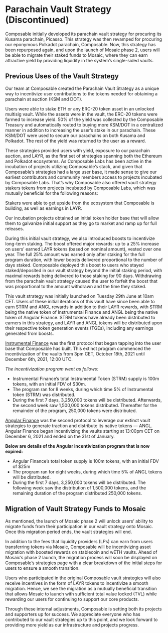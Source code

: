 # Parachain Vault Strategy (Discontinued)

Composable initially developed its parachain vault strategy for procuring its Kusama parachain, Picasso. 
This strategy was then revamped for procuring our eponymous Polkadot parachain, Composable. Now, this strategy has been
repurposed again, and upon the launch of Mosaic phase 2, users will be able to migrate their staked funds to Mosaic, 
where they can earn attractive yield by providing liquidity in the system’s single-sided vaults.


## Previous Uses of the Vault Strategy

Our team at Composable created the Parachain Vault Strategy as a unique way to incentivize user contributions to the 
tokens needed for obtaining a parachain at auction (KSM and DOT). 

Users were able to stake ETH or any ERC-20 token asset in an unlocked multisig vault. 
While the assets were in the vault, the ERC-20 tokens were farmed to increase yield. 50% of the yield was collected by 
the Composable Treasury and automatically routed to buying more KSM/DOT in a centralized manner in addition to 
increasing the user’s stake in our parachain. These KSM/DOT were used to secure our parachains on both Kusama and 
Polkadot. The rest of the yield was returned to the user as a reward. 

These strategies provided users with yield, exposure to our parachain auction, and LAYR, as the first set of strategies 
spanning both the Ethereum and Polkadot ecosystems. As Composable Labs has been active in the incubation of projects 
utilizing Composable’s stack, and given that Composable’s strategies had a large user base, it made sense to give our 
earliest contributors and community members access to projects incubated by Composable Labs. That’s why Composable also 
offered vault strategy stakers tokens from projects incubated by Composable Labs, which was mutually beneficial for the 
following reasons:

Stakers were able to get upside from the ecosystem that Composable is building, as well as earnings in LAYR.

Our incubation projects obtained an initial token holder base that will allow them to galvanize initial support as they 
go to market and ramp up for full releases.

During this initial vault strategy, we also introduced boosts to incentivize long-term staking. The boost offered major 
rewards: up to a 25% increase on users’ earned LAYR tokens (based on nominal amount), vested over one year. 
The full 25% amount was earned only after staking for the full program duration, with lower boosts delivered 
proportional to the number of days staked. Composable deployed this boost to users who stayed staked/deposited in our 
vault strategy beyond the initial staking period, with maximal rewards being delivered to those staking for 90 days. 
Withdrawing from the parachain vault strategy caused the user to forfeit the boost that was proportional to the amount 
withdrawn and the time they staked. 

This vault strategy was initially launched on Tuesday 29th June at 10am CET. Users of these initial iterations of this 
vault have since been able to earn STRM and ANGL rewards in addition to their LAYR rewards, with STRM being the native 
token of Instrumental Finance and ANGL being the native token of Angular Finance. STRM tokens have already been 
distributed to earners in this strategy, and LAYR and ANGL tokens will be distributed upon their respective token 
generation events (TGEs), including any earnings generated from boosts.

[Instrumental Finance](https://instrumental.finance) was the first protocol that began tapping into the user base that 
Composable has built. This extinct program commenced the incentivization of the vaults from 3pm CET, October 18th, 
2021 until December 6th, 2021, 12:00 UTC.

_The incentivization program went as follows:_



* Instrumental Finance’s total Instrumental Token (STRM) supply is 100m tokens, with an initial FDV of $30m.
* The program ran for 8 weeks, during which time 5% of Instrumental token (STRM) was distributed.
* During the first 7 days, 3,250,000 tokens will be distributed. Afterwards, the second week saw 1,500,000 tokens distributed. 
  Thereafter for the remainder of the program, 250,000 tokens were distributed.

[Angular Finance](https://www.angular.finance/) was the second protocol to leverage our extinct vault strategies to 
generate traction and distribute its native tokens — ANGL. Angular Finance began incentivizing the vaults starting at 
13:00pm CET on December 6, 2021 and ended on the 31st of January.

**Below are details of the Angular incentivization program that is now expired:**



* Angular Finance’s total token supply is 100m tokens, with an initial FDV of $25m
* The program ran for eight weeks, during which time 5% of ANGL tokens will be distributed.
* During the first 7 days, 3,250,000 tokens will be distributed. The following week saw the distribution of 1,500,000 
  tokens, and the remaining duration of the program distributed 250,000 tokens.


## Migration of Vault Strategy Funds to Mosaic

As mentioned, the launch of Mosaic phase 2 will unlock users’ ability to migrate funds from their participation in our
vault strategy onto Mosaic. Once this migration period ends, the vault strategies will end.

In addition to the fees that liquidity providers (LPs) can earn from users transferring tokens via Mosaic, 
Composable will be incentivizing asset migration with boosted rewards on stablecoin and wETH vaults. 
Ahead of Mosaic’s phase 2 launch, the migration process will soon be displayed on Composable’s strategies page with a 
clear breakdown of the initial steps for users to ensure a smooth transition.

Users who participated in the original Composable vault strategies will also receive incentives in the form of LAYR 
tokens to incentivize a smooth migration. Hence, we see the migration as a mutually beneficial transition that allows 
Mosaic to launch with sufficient total value locked (TVL) while rewarding our users for continuing to support our core 
products.

Through these internal adjustments, Composable is setting both its projects and supporters up for success. 
We appreciate everyone who has contributed to our vault strategies up to this point, and we look forward to providing 
more yield as our infrastructure and projects progress.